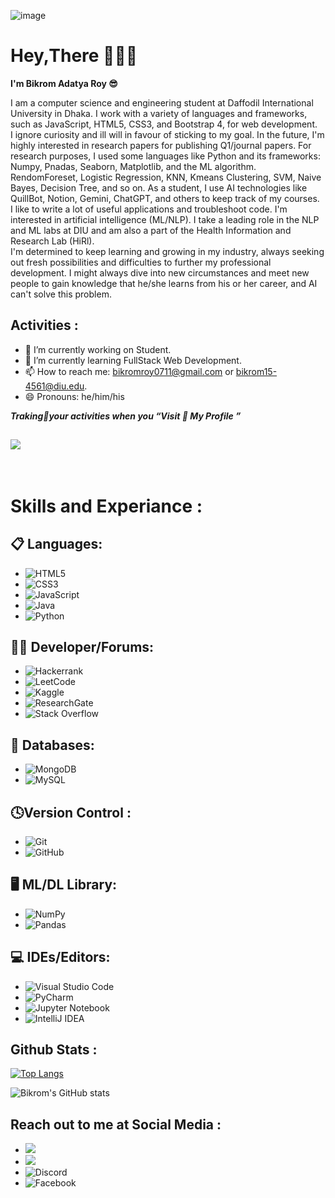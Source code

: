 ![image](https://github.com/user-attachments/assets/ed98fa14-a39c-4f1f-8f04-e713b5b6ec86)


# Hey,There 🙋🏼‍♂️
<p> <b> I'm Bikrom Adatya Roy 😎</p></b>

<p>I am a computer science and engineering student at Daffodil International University in Dhaka. I work with a variety of languages and frameworks, such as JavaScript, HTML5, CSS3, and Bootstrap 4, for web development.<br>
I ignore curiosity and ill will in favour of sticking to my goal. In the future, I'm highly interested in research papers for publishing Q1/journal papers.
For research purposes, I used some languages like Python and its frameworks: Numpy, Pnadas, Seaborn, Matplotlib, and the ML algorithm. RendomForeset, Logistic Regression, KNN, Kmeans Clustering, SVM, Naive Bayes, Decision Tree, and so on.
As a student, I use AI technologies like QuillBot, Notion, Gemini, ChatGPT, and others to keep track of my courses.<br>
I like to write a lot of useful applications and troubleshoot code. I'm interested in artificial intelligence (ML/NLP). I take a leading role in the NLP and ML labs at DIU and am also a part of the Health Information and Research Lab (HiRl).<br>
I'm determined to keep learning and growing in my industry, always seeking out fresh possibilities and difficulties to further my professional development.
I might always dive into new circumstances and meet new people to gain knowledge that he/she learns from his or her career, and AI can't solve this problem.<p>


## Activities  :

- 🔭 I’m currently working on Student. 
- 🌱 I’m currently learning FullStack Web Development. 
- 📫 How to reach me: bikromroy0711@gmail.com or bikrom15-4561@diu.edu.
- 😄 Pronouns: he/him/his

<i>
<b>Traking📝your activities when you <q>Visit 👀 My Profile </q></b></i>

## ![](https://komarev.com/ghpvc/?username=ADATYA&color=blueviolet) 
<br />

# Skills and Experiance :

## 📋 Languages:
   * ![HTML5](https://img.shields.io/badge/html5-%23E34F26.svg?style=for-the-badge&logo=html5&logoColor=white)
   * ![CSS3](https://img.shields.io/badge/css3-%231572B6.svg?style=for-the-badge&logo=css3&logoColor=white)
   * ![JavaScript](https://img.shields.io/badge/javascript-%23323330.svg?style=for-the-badge&logo=javascript&logoColor=%23F7DF1E)
   * ![Java](https://img.shields.io/badge/java-%23ED8B00.svg?style=for-the-badge&logo=openjdk&logoColor=white)
   * ![Python](https://img.shields.io/badge/python-3670A0?style=for-the-badge&logo=python&logoColor=ffdd54)

 
## 🧑‍💻 Developer/Forums:
   * ![Hackerrank](https://img.shields.io/badge/-Hackerrank-2EC866?style=for-the-badge&logo=HackerRank&logoColor=white)
   * ![LeetCode](https://img.shields.io/badge/LeetCode-000000?style=for-the-badge&logo=LeetCode&logoColor=#d16c06)
   * ![Kaggle](https://img.shields.io/badge/Kaggle-035a7d?style=for-the-badge&logo=kaggle&logoColor=white)
   * ![ResearchGate](https://img.shields.io/badge/ResearchGate-00CCBB?style=for-the-badge&logo=ResearchGate&logoColor=white)
   * ![Stack Overflow](https://img.shields.io/badge/-Stackoverflow-FE7A16?style=for-the-badge&logo=stack-overflow&logoColor=white)
 

## 💾 Databases:
   * ![MongoDB](https://img.shields.io/badge/MongoDB-%234ea94b.svg?style=for-the-badge&logo=mongodb&logoColor=white)
   * ![MySQL](https://img.shields.io/badge/mysql-%2300f.svg?style=for-the-badge&logo=mysql&logoColor=white)
    
## 🕓Version Control :
   * ![Git](https://img.shields.io/badge/git-%23F05033.svg?style=for-the-badge&logo=git&logoColor=white)
   * ![GitHub](https://img.shields.io/badge/github-%23121011.svg?style=for-the-badge&logo=github&logoColor=white)

## 🖥️ ML/DL Library:
   * ![NumPy](https://img.shields.io/badge/numpy-%23013243.svg?style=for-the-badge&logo=numpy&logoColor=white)
   * ![Pandas](https://img.shields.io/badge/pandas-%23150458.svg?style=for-the-badge&logo=pandas&logoColor=white)
 
## 💻 IDEs/Editors:
   * ![Visual Studio Code](https://img.shields.io/badge/Visual%20Studio%20Code-0078d7.svg?style=for-the-badge&logo=visual-studio-code&logoColor=white)
   * ![PyCharm](https://img.shields.io/badge/pycharm-143?style=for-the-badge&logo=pycharm&logoColor=black&color=black&labelColor=green)
   * ![Jupyter Notebook](https://img.shields.io/badge/jupyter-%23FA0F00.svg?style=for-the-badge&logo=jupyter&logoColor=white)
   * ![IntelliJ IDEA](https://img.shields.io/badge/IntelliJIDEA-000000.svg?style=for-the-badge&logo=intellij-idea&logoColor=white)


## Github Stats : 
   [![Top Langs](https://github-readme-stats.vercel.app/api/top-langs/?username=ADATYA&layout=donut)](https://github.com/anuraghazra/github-readme-stats)

   ![Bikrom's GitHub stats](https://github-readme-stats.vercel.app/api?username=ADATYA&show_icons=true&theme=transparent)


## Reach out to me at Social Media :
   * [<img src="https://img.shields.io/badge/linkedin-%230077B5.svg?&style=for-the-badge&logo=linkedin&logoColor=white"/>]("https://www.linkedin.com/in/bikromroy/") &nbsp;
   * [<img src ="https://img.shields.io/badge/Email-Here-%23E4405F.svg?&style=for-the-badge&logo=&logoColor=white%22">](bikromroy0711@gmail.com)
   * ![Discord](https://img.shields.io/badge/Discord-%235865F2.svg?style=for-the-badge&logo=discord&logoColor=white)
   * ![Facebook](https://img.shields.io/badge/Facebook-%231877F2.svg?style=for-the-badge&logo=Facebook&logoColor=white)



